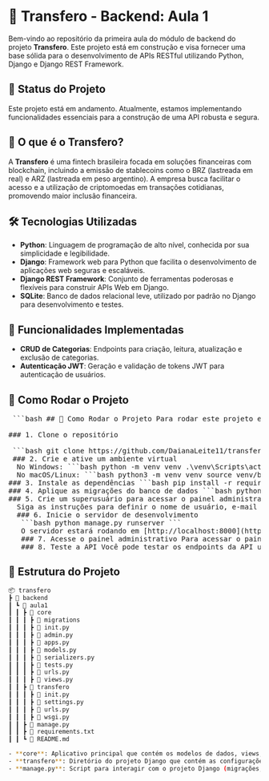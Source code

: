 # 🚀 Transfero - Backend: Aula 1

Bem-vindo ao repositório da primeira aula do módulo de backend do projeto **Transfero**. Este projeto está em construção e visa fornecer uma base sólida para o desenvolvimento de APIs RESTful utilizando Python, Django e Django REST Framework.

## 🚧 Status do Projeto

Este projeto está em andamento. Atualmente, estamos implementando funcionalidades essenciais para a construção de uma API robusta e segura.

## 🧭 O que é o Transfero?

A **Transfero** é uma fintech brasileira focada em soluções financeiras com blockchain, incluindo a emissão de stablecoins como o BRZ (lastreada em real) e ARZ (lastreada em peso argentino). A empresa busca facilitar o acesso e a utilização de criptomoedas em transações cotidianas, promovendo maior inclusão financeira.

## 🛠️ Tecnologias Utilizadas

- **Python**: Linguagem de programação de alto nível, conhecida por sua simplicidade e legibilidade.
- **Django**: Framework web para Python que facilita o desenvolvimento de aplicações web seguras e escaláveis.
- **Django REST Framework**: Conjunto de ferramentas poderosas e flexíveis para construir APIs Web em Django.
- **SQLite**: Banco de dados relacional leve, utilizado por padrão no Django para desenvolvimento e testes.

## 📌 Funcionalidades Implementadas

- **CRUD de Categorias**: Endpoints para criação, leitura, atualização e exclusão de categorias.
- **Autenticação JWT**: Geração e validação de tokens JWT para autenticação de usuários.

## 🚀 Como Rodar o Projeto 

<pre> ```bash ## 🚀 Como Rodar o Projeto Para rodar este projeto em sua máquina local, siga os passos abaixo: 

### 1. Clone o repositório

 ```bash git clone https://github.com/DaianaLeite11/transfero.git cd transfero/backend/aula1 ``` 
 ### 2. Crie e ative um ambiente virtual
  No Windows: ```bash python -m venv venv .\venv\Scripts\activate ``` 
  No macOS/Linux: ```bash python3 -m venv venv source venv/bin/activate ``` 
### 3. Instale as dependências ```bash pip install -r requirements.txt ``` 
### 4. Aplique as migrações do banco de dados ```bash python manage.py migrate ``` 
### 5. Crie um superusuário para acessar o painel administrativo ```bash python manage.py createsuperuser ``` 
  Siga as instruções para definir o nome de usuário, e-mail e senha. 
  ### 6. Inicie o servidor de desenvolvimento
   ```bash python manage.py runserver ``` 
   O servidor estará rodando em [http://localhost:8000](http://localhost:8000). 
   ### 7. Acesse o painel administrativo Para acessar o painel administrativo do Django, vá para [http://localhost:8000/admin](http://localhost:8000/admin) e faça login com o superusuário criado anteriormente. 
   ### 8. Teste a API Você pode testar os endpoints da API utilizando ferramentas como [Postman](https://www.postman.com/) ou [Insomnia](https://insomnia.rest/), fazendo requisições para [http://localhost:8000/api/](http://localhost:8000/api/). ⚠️ **Nota**: Este projeto utiliza o banco de dados SQLite por padrão, que é adequado para desenvolvimento e testes. Para ambientes de produção, considere configurar um banco de dados mais robusto, como PostgreSQL ou MySQL. ``` </pre>


## 📂 Estrutura do Projeto
```bash
📦 transfero
┣ 📂 backend
┃ ┗ 📂 aula1
┃ ┃ ┣ 📂 core
┃ ┃ ┃ ┣ 📂 migrations
┃ ┃ ┃ ┣ 📄 init.py
┃ ┃ ┃ ┣ 📄 admin.py
┃ ┃ ┃ ┣ 📄 apps.py
┃ ┃ ┃ ┣ 📄 models.py
┃ ┃ ┃ ┣ 📄 serializers.py
┃ ┃ ┃ ┣ 📄 tests.py
┃ ┃ ┃ ┣ 📄 urls.py
┃ ┃ ┃ ┣ 📄 views.py
┃ ┃ ┣ 📂 transfero
┃ ┃ ┃ ┣ 📄 init.py
┃ ┃ ┃ ┣ 📄 settings.py
┃ ┃ ┃ ┣ 📄 urls.py
┃ ┃ ┃ ┣ 📄 wsgi.py
┃ ┃ ┣ 📄 manage.py
┃ ┃ ┣ 📄 requirements.txt
┃ ┃ ┗ 📄 README.md

- **core**: Aplicativo principal que contém os modelos de dados, views, serializadores e URLs.
- **transfero**: Diretório do projeto Django que contém as configurações principais.
- **manage.py**: Script para interagir com o projeto Django (migrações, servidor de desenvolvimento, etc.).``` 





